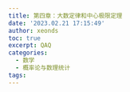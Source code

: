 ```yaml
---
title: 第四章：大数定律和中心极限定理
date: '2023.02.21 17:15:49'
author: xeonds
toc: true
excerpt: QAQ
categories:
  - 数学
  - 概率论与数理统计
tags:
---
```

